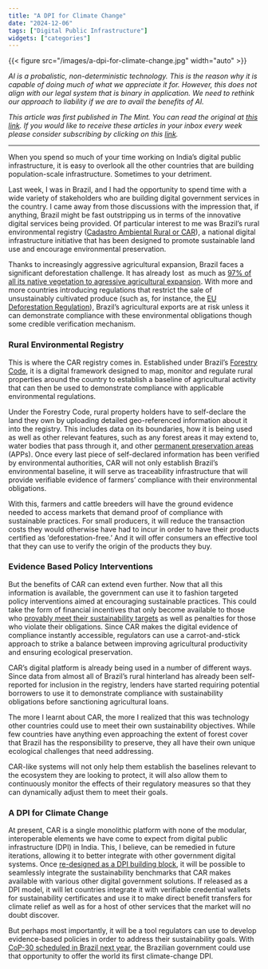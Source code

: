 ```yaml
---
title: "A DPI for Climate Change"
date: "2024-12-06"
tags: ["Digital Public Infrastructure"]
widgets: ["categories"]
---
```


{{< figure src="/images/a-dpi-for-climate-change.jpg" width="auto" >}}

_AI is a probalistic, non-deterministic technology. This is the reason why it is capable of doing much of what we appreciate it for. However, this does not align with our legal system that is binary in application. We need to rethink our approach to liability if we are to avail the benefits of AI._

<!--more-->

_This article was first published in The Mint. You can read the original at [_this link_](https://www.livemint.com/opinion/columns/well-have-to-update-legislative-frameworks-for-an-age-of-artificial-intelligence-ai-llms-software-legislation-11732519329836.html). If you would like to receive these articles in your inbox every week please consider subscribing by clicking on this [link](https://paragraph.xyz/@exmachina)._

---
When you spend so much of your time working on India’s digital public infrastructure, it is easy to overlook all the other countries that are building population-scale infrastructure. Sometimes to your detriment.

Last week, I was in Brazil, and I had the opportunity to spend time with a wide variety of stakeholders who are building digital government services in the country. I came away from those discussions with the impression that, if anything, Brazil might be fast outstripping us in terms of the innovative digital services being provided. Of particular interest to me was Brazil’s rural environmental registry ([Cadastro Ambiental Rural or CAR](https://www.car.gov.br/#/)), a national digital infrastructure initiative that has been designed to promote sustainable land use and encourage environmental preservation.

Thanks to increasingly aggressive agricultural expansion, Brazil faces a significant deforestation challenge. It has already lost  as much as [97% of all its native vegetation to agressive agricultural expansion](https://alerta.mapbiomas.org/wp-content/uploads/sites/17/2024/10/RAD2023_COMPLETO_15-10-24_PORTUGUES.pdf). With more and more countries introducing regulations that restrict the sale of unsustainably cultivated produce (such as, for instance, the [EU Deforestation Regulation](https://environment.ec.europa.eu/topics/forests/deforestation/regulation-deforestation-free-products_en)), Brazil’s agricultural exports are at risk unless it can demonstrate compliance with these environmental obligations though some credible verification mechanism.

### Rural Environmental Registry

This is where the CAR registry comes in. Established under Brazil’s [Forestry Code](https://www.planalto.gov.br/ccivil_03/_ato2011-2014/2012/lei/L12727.htm), it is a digital framework designed to map, monitor and regulate rural properties around the country to establish a baseline of agricultural activity that can then be used to demonstrate compliance with applicable environmental regulations.

Under the Forestry Code, rural property holders have to self-declare the land they own by uploading detailed geo-referenced information about it into the registry. This includes data on its boundaries, how it is being used as well as other relevant features, such as any forest areas it may extend to, water bodies that pass through it, and other [permanent preservation areas](https://www.sciencedirect.com/science/article/pii/S0264837722000576) (APPs). Once every last piece of self-declared information has been verified by environmental authorities, CAR will not only establish Brazil’s environmental baseline, it will serve as traceability infrastructure that will provide verifiable evidence of farmers’ compliance with their environmental obligations.

With this, farmers and cattle breeders will have the ground evidence needed to access markets that demand proof of compliance with sustainable practices. For small producers, it will reduce the transaction costs they would otherwise have had to incur in order to have their products certified as ‘deforestation-free.’ And it will offer consumers an effective tool that they can use to verify the origin of the products they buy.

### Evidence Based Policy Interventions

But the benefits of CAR can extend even further. Now that all this information is available, the government can use it to fashion targeted policy interventions aimed at encouraging sustainable practices. This could take the form of financial incentives that only become available to those who [provably meet their sustainability targets](https://news.agropages.com/News/NewsDetail---47439.htm) as well as penalties for those who violate their obligations. Since CAR makes the digital evidence of compliance instantly accessible, regulators can use a carrot-and-stick approach to strike a balance between improving agricultural productivity and ensuring ecological preservation.

CAR’s digital platform is already being used in a number of different ways. Since data from almost all of Brazil’s rural hinterland has already been self-reported for inclusion in the registry, lenders have started requiring potential borrowers to use it to demonstrate compliance with sustainability obligations before sanctioning agricultural loans.

The more I learnt about CAR, the more I realized that this was technology other countries could use to meet their own sustainability objectives. While few countries have anything even approaching the extent of forest cover that Brazil has the responsibility to preserve, they all have their own unique ecological challenges that need addressing.

CAR-like systems will not only help them establish the baselines relevant to the ecosystem they are looking to protect, it will also allow them to continuously monitor the effects of their regulatory measures so that they can dynamically adjust them to meet their goals.

### A DPI for Climate Change

At present, CAR is a single monolithic platform with none of the modular, interoperable elements we have come to expect from digital public infrastructure (DPI) in India. This, I believe, can be remedied in future iterations, allowing it to better integrate with other government digital systems. Once [re-designed as a DPI building block](https://www.ucl.ac.uk/bartlett/public-purpose/sites/bartlett_public_purpose/files/leveraging_digital_public_infrastructures_for_the_common_good_in_brazil.pdf), it will be possible to seamlessly integrate the sustainability benchmarks that CAR makes available with various other digital government solutions. If released as a DPI model, it will let countries integrate it with verifiable credential wallets for sustainability certificates and use it to make direct benefit transfers for climate relief as well as for a host of other services that the market will no doubt discover.

But perhaps most importantly, it will be a tool regulators can use to develop evidence-based policies in order to address their sustainability goals. With [CoP-30 scheduled in Brazil next year](https://sdg.iisd.org/events/2025-un-climate-change-conference-unfccc-cop-30/), the Brazilian government could use that opportunity to offer the world its first climate-change DPI.